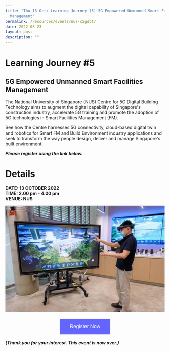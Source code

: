 ```yaml
---
title: "Thu 13 Oct: Learning Journey (5) 5G Empowered Unmanned Smart Facilities
  Management"
permalink: /resources/events/nus-c5gdbt/
date: 2022-08-23
layout: post
description: ""
---
```

# Learning Journey #5

## 5G Empowered Unmanned Smart Facilities Management

The National University of Singapore (NUS) Centre for 5G Digital Building Technology aims to augment the digital capability of Singapore's construction industry, accelerate 5G training and promote the adoption of 5G technologies in Smart Facilities Management (FM).

See how the Centre harnesses 5G connectivity, cloud-based digital twin and robotics for Smart FM and Build Environment industry applications and seek to transform the way people design, deliver and manage Singapore's built environment.


***Please register using the link below.***

# Details
**DATE: 13 OCTOBER 2022** <br> 
**TIME: 2.00 pm - 4.00 pm** <br> 
**VENUE: NUS** 


![NUS C5GDBT](/images/events/5GLF/NUS%20C5GDBT.jpg)

<style>
#register {
  background-color: #0000ff;
  border: none;
  color: white;
  padding: 16px 32px;
  text-align: center;
  font-size: 16px;
  margin: 4px 2px;
  opacity: 0.6;
  transition: 0.3s;
  display: inline-block;
  text-decoration: none;
  cursor: pointer;
}
</style>

<center><a href="https://form.gov.sg/628f22d33778d80011a07cc6 " target="_blank"><button id="register" class="btn">Register Now</button></a></center>

***(Thank you for your interest. This event  is now over.)***